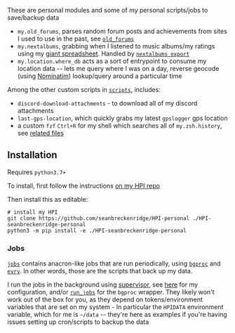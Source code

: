 These are personal modules and some of my personal scripts/jobs to save/backup data

- `my.old_forums`, parses random forum posts and achievements from sites I used to use in the past, see [`old_forums`](https://github.com/seanbreckenridge/old_forums)
- `my.nextalbums`, grabbing when I listened to music albums/my ratings using my [giant spreadsheet](https://sean.fish/s/albums). Handled by [`nextalbums export`](https://github.com/seanbreckenridge/albums)
- `my.location.where_db` acts as a sort of entrypoint to consume my location data -- lets me query where I was on a day, reverse geocode (using [Nominatim](https://nominatim.openstreetmap.org/ui/about.html)) lookup/query around a particular time

Among the other custom scripts in [`scripts`](./scripts), includes:

- `discord-download-attachments` - to download all of my discord attachments
- `last-gps-location`, which quickly grabs my latest `gpslogger` gps location
- a custom `fzf` `Ctrl+R` for my shell which searches all of `my.zsh.history`, see [related files](https://github.com/seanbreckenridge/HPI-personal/commit/4bba567a03e7c8610e7ed17a9fb4ce8db0a2faad)

## Installation

Requires `python3.7+`

To install, first follow the instructions [on my HPI repo](https://github.com/seanbreckenridge/HPI#install)

Then install this as editable:

```
# install my HPI
git clone https://github.com/seanbreckenridge/HPI-personal ./HPI-seanbreckenridge-personal
python3 -m pip install -e ./HPI-seanbreckenridge-personal
```

### Jobs

[`jobs`](./jobs) contains anacron-like jobs that are run periodically, using [`bgproc`](https://github.com/seanbreckenridge/bgproc) and [`evry`](https://github.com/seanbreckenridge/evry). In other words, those are the scripts that back up my data.

I run the jobs in the background using [supervisor](https://github.com/Supervisor/supervisor), see [here](https://github.com/seanbreckenridge/dotfiles/tree/master/.local/scripts/supervisor) for my configuration, and/or [`run_jobs`](https://github.com/seanbreckenridge/dotfiles/blob/master/.local/scripts/supervisor/run_jobs) for the `bgproc` wrapper. They likely won't work out of the box for you, as they depend on tokens/environment variables that are set on my system - In particular the `HPIDATA` environment variable, which for me is `~/data` -- they're here as examples if you're having issues setting up cron/scripts to backup the data
